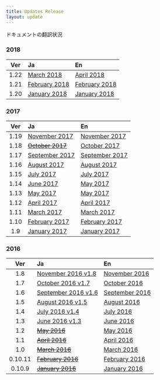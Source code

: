 ```yaml
---
title: Updates Release
layout: update
---
```


ドキュメントの翻訳状況

### 2018
| Ver   | Ja                                   | En                                                           |
| :---: | :----------------------------------- | :----------------------------------------------------------- |
| 1.22  | [March 2018](/updates/v1_22.html)    | [April 2018](https://code.visualstudio.com/updates/v1_22)    |
| 1.21  | [February 2018](/updates/v1_21.html) | [February 2018](https://code.visualstudio.com/updates/v1_21) |
| 1.20  | [January 2018](/updates/v1_20.html)  | [January 2018](https://code.visualstudio.com/updates/v1_20)  |

### 2017

| Ver   | Ja                                      | En                                                            |
| :---: | :-------------------------------------- | :------------------------------------------------------------ |
| 1.19  | [November 2017](/updates/v1_19.html)    | [November 2017](https://code.visualstudio.com/updates/v1_19)  |
| 1.18  | ~~[October 2017](/updates/v1_18.html)~~ | [October 2017](https://code.visualstudio.com/updates/v1_19)   |
| 1.17  | [September 2017](/updates/v1_17.html)   | [September 2017](https://code.visualstudio.com/updates/v1_17) |
| 1.16  | [August 2017](/updates/v1_16.html)      | [August 2017](https://code.visualstudio.com/updates/v1_16)    |
| 1.15  | [July 2017](/updates/v1_15.html)        | [July 2017](https://code.visualstudio.com/updates/v1_15)      |
| 1.14  | [June 2017](/updates/v1_14.html)        | [May 2017](https://code.visualstudio.com/updates/v1_14)       |
| 1.13  | [May 2017](/updates/v1_13.html)         | [May 2017](https://code.visualstudio.com/updates/v1_13)       |
| 1.12  | [April 2017](/updates/v1_12.html)       | [April 2017](https://code.visualstudio.com/updates/v1_12)     |
| 1.11  | [March 2017](/updates/v1_11.html)       | [March 2017](https://code.visualstudio.com/updates/v1_11)     |
| 1.10  | [February 2017](/updates/v1_10.html)    | [February 2017](https://code.visualstudio.com/updates/v1_10)  |
| 1.9   | [January 2017](/updates/v1_9.html)      | [January 2017](https://code.visualstudio.com/updates/v1_9)    |

### 2016

| Ver     | Ja                                        | En                                                               |
| :-----: | :---------------------------------------- | :--------------------------------------------------------------- |
| 1.8     | [November 2016 v1.8](/updates/v1_8.html)  | [November 2016](https://code.visualstudio.com/updates/v1_8)      |
| 1.7     | [October 2016 v1.7](/updates/v1_7.html)   | [October 2016](https://code.visualstudio.com/updates/v1_7)       |
| 1.6     | [September 2016 v1.6](/updates/v1_6.html) | [September 2016](https://code.visualstudio.com/updates/v1_6)     |
| 1.5     | [August 2016 v1.5](/updates/v1_5.html)    | [August 2016](https://code.visualstudio.com/updates/v1_5)        |
| 1.4     | [July 2016 v1.4](/updates/v1_4.html)      | [July 2016](https://code.visualstudio.com/updates/July_2016)     |
| 1.3     | [June 2016  v1.3](/updates/v1_3.html)     | [June 2016](https://code.visualstudio.com/updates/June_2016)     |
| 1.2     | ~~[May 2016](/updates)~~                  | [May 2016](https://code.visualstudio.com/updates/May_2016)       |
| 1.1     | ~~[April 2016](/updates)~~                | [April 2016](https://code.visualstudio.com/updates/vApril)       |
| 1.0     | ~~[March 2016](/updates)~~                | [March 2016](https://code.visualstudio.com/updates/vMarch)       |
| 0.10.11 | ~~[February 2016](/updates)~~             | [February 2016](https://code.visualstudio.com/updates/vFebruary) |
| 0.10.9  | ~~[January 2016](/updates)~~              | [January 2016](https://code.visualstudio.com/updates/vJanuary)   |
